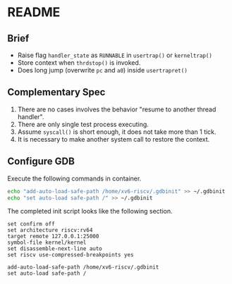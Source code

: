 # README

## Brief

- Raise flag `handler_state` as `RUNNABLE` in `usertrap()` or `kerneltrap()`
- Store context when `thrdstop()` is invoked.
- Does long jump (overwrite `pc` and `a0`) inside `usertrapret()`

## Complementary Spec

1. There are no cases involves the behavior "resume to another thread handler".
2. There are only single test process executing.
3. Assume `syscall()` is short enough, it does not take more than 1 tick.
4. It is necessary to make another system call to restore the context.

## Configure GDB

Execute the following commands in container.

```bash
echo "add-auto-load-safe-path /home/xv6-riscv/.gdbinit" >> ~/.gdbinit
echo "set auto-load safe-path /" >> ~/.gdbinit
```

The completed init script looks like the following section.

```gdbscript
set confirm off
set architecture riscv:rv64
target remote 127.0.0.1:25000
symbol-file kernel/kernel
set disassemble-next-line auto
set riscv use-compressed-breakpoints yes

add-auto-load-safe-path /home/xv6-riscv/.gdbinit
set auto-load safe-path /
```
